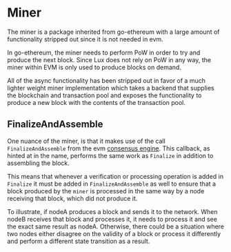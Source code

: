 # Miner

The miner is a package inherited from go-ethereum with a large amount of functionality stripped out since it is not needed in evm.

In go-ethereum, the miner needs to perform PoW in order to try and produce the next block. Since Lux does not rely on PoW in any way, the miner within EVM is only used to produce blocks on demand.

All of the async functionality has been stripped out in favor of a much lighter weight miner implementation which takes a backend that supplies the blockchain and transaction pool and exposes the functionality to produce a new block with the contents of the transaction pool.

## FinalizeAndAssemble

One nuance of the miner, is that it makes use of the call `FinalizeAndAssemble` from the evm [consensus engine](../consensus/dummy/README.md). This callback, as hinted at in the name, performs the same work as `Finalize` in addition to assembling the block.

This means that whenever a verification or processing operation is added in `Finalize` it must be added in `FinalizeAndAssemble` as well to ensure that a block produced by the `miner` is processed in the same way by a node receiving that block, which did not produce it.

To illustrate, if nodeA produces a block and sends it to the network. When nodeB receives that block and processes it, it needs to process it and see the exact same result as nodeA. Otherwise, there could be a situation where two nodes either disagree on the validity of a block or process it differently and perform a different state transition as a result.
